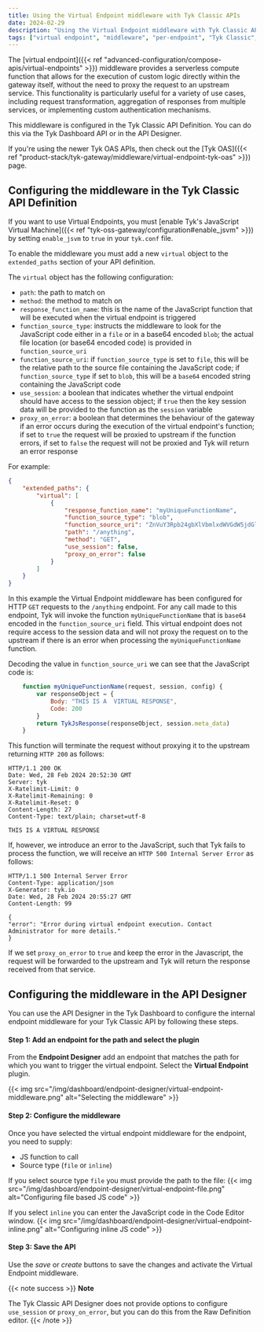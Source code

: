 ```yaml
---
title: Using the Virtual Endpoint middleware with Tyk Classic APIs
date: 2024-02-29
description: "Using the Virtual Endpoint middleware with Tyk Classic APIs"
tags: ["virtual endpoint", "middleware", "per-endpoint", "Tyk Classic", "Tyk Classic API"]
---
```


The [virtual endpoint]({{< ref "advanced-configuration/compose-apis/virtual-endpoints" >}}) middleware provides a serverless compute function that allows for the execution of custom logic directly within the gateway itself, without the need to proxy the request to an upstream service. This functionality is particularly useful for a variety of use cases, including request transformation, aggregation of responses from multiple services, or implementing custom authentication mechanisms.

This middleware is configured in the Tyk Classic API Definition. You can do this via the Tyk Dashboard API or in the API Designer.

If you're using the newer Tyk OAS APIs, then check out the [Tyk OAS]({{< ref "product-stack/tyk-gateway/middleware/virtual-endpoint-tyk-oas" >}}) page.

## Configuring the middleware in the Tyk Classic API Definition
If you want to use Virtual Endpoints, you must [enable Tyk's JavaScript Virtual Machine]({{< ref "tyk-oss-gateway/configuration#enable_jsvm" >}}) by setting `enable_jsvm` to `true` in your `tyk.conf` file.

To enable the middleware you must add a new `virtual` object to the `extended_paths` section of your API definition.

The `virtual` object has the following configuration:
 - `path`: the path to match on
 - `method`: the method to match on
 - `response_function_name`: this is the name of the JavaScript function that will be executed when the virtual endpoint is triggered
 - `function_source_type`: instructs the middleware to look for the JavaScript code either in a `file` or in a base64 encoded `blob`; the actual file location (or base64 encoded code) is provided in `function_source_uri`
 - `function_source_uri`: if `function_source_type` is set to `file`, this will be the relative path to the source file containing the JavaScript code; if `function_source_type` if set to `blob`, this will be a `base64` encoded string containing the JavaScript code
 - `use_session`: a boolean that indicates whether the virtual endpoint should have access to the session object; if `true` then the key session data will be provided to the function as the `session` variable
 - `proxy_on_error`: a boolean that determines the behaviour of the gateway if an error occurs during the execution of the virtual endpoint's function; if set to `true` the request will be proxied to upstream if the function errors, if set to `false` the request will not be proxied and Tyk will return an error response

For example:
```.json  {linenos=true, linenostart=1}
{
    "extended_paths": {
        "virtual": [
            {
                "response_function_name": "myUniqueFunctionName",
                "function_source_type": "blob",
                "function_source_uri": "ZnVuY3Rpb24gbXlVbmlxdWVGdW5jdGlvbk5hbWUocmVxdWVzdCwgc2Vzc2lvbiwgY29uZmlnKSB7CiAgdmFyIHJlc3BvbnNlT2JqZWN0ID0geyAKICAgIEJvZHk6ICJUSElTIElTIEEgIFZJUlRVQUwgUkVTUE9OU0UiLCAKICAgIENvZGU6IDIwMCAKICB9CiAgcmV0dXJuIFR5a0pzUmVzcG9uc2UocmVzcG9uc2VPYmplY3QsIHNlc3Npb24ubWV0YV9kYXRhKQp9",
                "path": "/anything",
                "method": "GET",
                "use_session": false,
                "proxy_on_error": false
            }
        ]
    }
}
```

In this example the Virtual Endpoint middleware has been configured for HTTP `GET` requests to the `/anything` endpoint. For any call made to this endpoint, Tyk will invoke the function `myUniqueFunctionName` that is `base64` encoded in the `function_source_uri` field. This virtual endpoint does not require access to the session data and will not proxy the request on to the upstream if there is an error when processing the `myUniqueFunctionName` function.

Decoding the value in `function_source_uri` we can see that the JavaScript code is:
``` .js {linenos=true, linenostart=1}
    function myUniqueFunctionName(request, session, config) {
        var responseObject = { 
            Body: "THIS IS A  VIRTUAL RESPONSE", 
            Code: 200 
        }
        return TykJsResponse(responseObject, session.meta_data)
    }
```

This function will terminate the request without proxying it to the upstream returning `HTTP 200` as follows:
``` {linenos=true, linenostart=1}
HTTP/1.1 200 OK
Date: Wed, 28 Feb 2024 20:52:30 GMT
Server: tyk
X-Ratelimit-Limit: 0
X-Ratelimit-Remaining: 0
X-Ratelimit-Reset: 0
Content-Length: 27
Content-Type: text/plain; charset=utf-8
 
THIS IS A VIRTUAL RESPONSE
```

If, however, we introduce an error to the JavaScript, such that Tyk fails to process the function, we will receive an `HTTP 500 Internal Server Error` as follows:
``` {linenos=true, linenostart=1}
HTTP/1.1 500 Internal Server Error
Content-Type: application/json
X-Generator: tyk.io
Date: Wed, 28 Feb 2024 20:55:27 GMT
Content-Length: 99
 
{
"error": "Error during virtual endpoint execution. Contact Administrator for more details."
}
```

If we set `proxy_on_error` to `true` and keep the error in the Javascript, the request will be forwarded to the upstream and Tyk will return the response received from that service. 

## Configuring the middleware in the API Designer
You can use the API Designer in the Tyk Dashboard to configure the internal endpoint middleware for your Tyk Classic API by following these steps.

#### Step 1: Add an endpoint for the path and select the plugin
From the **Endpoint Designer** add an endpoint that matches the path for which you want to trigger the virtual endpoint. Select the **Virtual Endpoint** plugin.

{{< img src="/img/dashboard/endpoint-designer/virtual-endpoint-middleware.png" alt="Selecting the middleware" >}}

#### Step 2: Configure the middleware
Once you have selected the virtual endpoint middleware for the endpoint, you need to supply:
 - JS function to call
 - Source type (`file` or `inline`)

If you select source type `file` you must provide the path to the file:
{{< img src="/img/dashboard/endpoint-designer/virtual-endpoint-file.png" alt="Configuring file based JS code" >}}

If you select `inline` you can enter the JavaScript code in the Code Editor window.
{{< img src="/img/dashboard/endpoint-designer/virtual-endpoint-inline.png" alt="Configuring inline JS code" >}}

#### Step 3: Save the API
Use the *save* or *create* buttons to save the changes and activate the Virtual Endpoint middleware.

{{< note success >}}
**Note**  

The Tyk Classic API Designer does not provide options to configure `use_session` or `proxy_on_error`, but you can do this from the Raw Definition editor.
{{< /note >}}